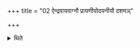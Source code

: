 +++
title = "02 ऐन्द्रवायवाग्नौ प्रायणीयोदयनीयौ दशमञ्"

+++

<details><summary>थिते</summary>

ऐन्द्रवायवाग्नौ प्रायणीयोदयनीयौ दशमं चाहः २
</details>
